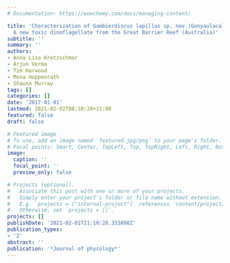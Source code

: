 ```yaml
---
# Documentation: https://wowchemy.com/docs/managing-content/

title: 'Characterization of Gambierdiscus lapillus sp. nov.(Gonyaulacales, Dinophyceae):
  A new toxic dinoflagellate from the Great Barrier Reef (Australia)'
subtitle: ''
summary: ''
authors:
- Anna Liza Kretzschmar
- Arjun Verma
- Tim Harwood
- Mona Hoppenrath
- Shauna Murray
tags: []
categories: []
date: '2017-01-01'
lastmod: 2021-02-02T08:10:28+11:00
featured: false
draft: false

# Featured image
# To use, add an image named `featured.jpg/png` to your page's folder.
# Focal points: Smart, Center, TopLeft, Top, TopRight, Left, Right, BottomLeft, Bottom, BottomRight.
image:
  caption: ''
  focal_point: ''
  preview_only: false

# Projects (optional).
#   Associate this post with one or more of your projects.
#   Simply enter your project's folder or file name without extension.
#   E.g. `projects = ["internal-project"]` references `content/project/deep-learning/index.md`.
#   Otherwise, set `projects = []`.
projects: []
publishDate: '2021-02-01T21:10:28.333898Z'
publication_types:
- '2'
abstract: ''
publication: '*Journal of phycology*'
---
```

